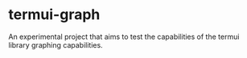 # termui-graph
An experimental project that aims to test the capabilities of the termui library graphing capabilities.
